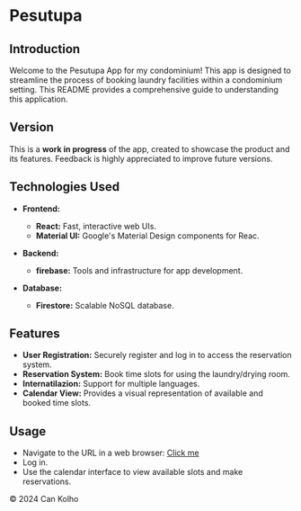 # Pesutupa

## Introduction
Welcome to the Pesutupa App for my condominium! This app is designed to streamline the process of booking laundry facilities within a condominium setting. This README provides a comprehensive guide to understanding this application.

## Version
This is a **work in progress** of the app, created to showcase the product and its features. Feedback is highly appreciated to improve future versions.

## Technologies Used
- **Frontend:**
  - **React:** Fast, interactive web UIs.
  - **Material UI:** Google's Material Design components for Reac.

- **Backend:**
  - **firebase:** Tools and infrastructure for app development.

- **Database:**
  - **Firestore:** Scalable NoSQL database.

## Features
- **User Registration:** Securely register and log in to access the reservation system.
- **Reservation System:** Book time slots for using the laundry/drying room.
- **Internatilazion:** Support for multiple languages.
- **Calendar View:** Provides a visual representation of available and booked time slots.

## Usage
- Navigate to the URL in a web browser: [Click me](https://pesutupa-sovellus.web.app/)
- Log in.
- Use the calendar interface to view available slots and make reservations.

© 2024 Can Kolho
